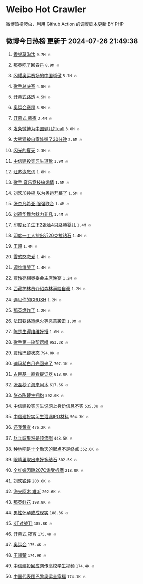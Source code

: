 # Weibo Hot Crawler 



微博热榜爬虫，利用 Github Action 的调度脚本更新 BY PHP 


## 微博今日热榜 更新于 2024-07-26 21:49:38 
1. [香缇莫淘汰](https://s.weibo.com/weibo?q=%E9%A6%99%E7%BC%87%E8%8E%AB%E6%B7%98%E6%B1%B0&t=31&band_rank=1&Refer=top) `9.7M 🔥` 

1. [那英吃了回春丹](https://s.weibo.com/weibo?q=%E9%82%A3%E8%8B%B1%E5%90%83%E4%BA%86%E5%9B%9E%E6%98%A5%E4%B8%B9&t=31&band_rank=2&Refer=top) `8.9M 🔥` 

1. [闪耀奥运赛场的中国骄傲](https://s.weibo.com/weibo?q=%23%E9%97%AA%E8%80%80%E5%A5%A5%E8%BF%90%E8%B5%9B%E5%9C%BA%E7%9A%84%E4%B8%AD%E5%9B%BD%E9%AA%84%E5%82%B2%23&t=31&band_rank=3&Refer=top) `5.7M 🔥` 

1. [歌手总决赛](https://s.weibo.com/weibo?q=%E6%AD%8C%E6%89%8B%E6%80%BB%E5%86%B3%E8%B5%9B&t=31&band_rank=4&Refer=top) `4.8M 🔥` 

1. [开幕式路透](https://s.weibo.com/weibo?q=%E5%BC%80%E5%B9%95%E5%BC%8F%E8%B7%AF%E9%80%8F&t=31&band_rank=5&Refer=top) `4.5M 🔥` 

1. [奥运会赛程](https://s.weibo.com/weibo?q=%E5%A5%A5%E8%BF%90%E4%BC%9A%E8%B5%9B%E7%A8%8B&t=31&band_rank=6&Refer=top) `3.9M 🔥` 

1. [开幕式 熬夜](https://s.weibo.com/weibo?q=%E5%BC%80%E5%B9%95%E5%BC%8F%20%E7%86%AC%E5%A4%9C&t=31&band_rank=7&Refer=top) `3.4M 🔥` 

1. [发条微博为中国健儿打call](https://s.weibo.com/weibo?q=%23%E5%8F%91%E6%9D%A1%E5%BE%AE%E5%8D%9A%E4%B8%BA%E4%B8%AD%E5%9B%BD%E5%81%A5%E5%84%BF%E6%89%93call%23&t=31&band_rank=8&Refer=top) `3.0M 🔥` 

1. [大熊猫被自家娃遛了30分钟](https://s.weibo.com/weibo?q=%23%E5%A4%A7%E7%86%8A%E7%8C%AB%E8%A2%AB%E8%87%AA%E5%AE%B6%E5%A8%83%E9%81%9B%E4%BA%8630%E5%88%86%E9%92%9F%23&t=31&band_rank=9&Refer=top) `2.6M 🔥` 

1. [闪光的夏天](https://s.weibo.com/weibo?q=%E9%97%AA%E5%85%89%E7%9A%84%E5%A4%8F%E5%A4%A9&t=31&band_rank=10&Refer=top) `2.3M 🔥` 

1. [中信建投实习生道歉](https://s.weibo.com/weibo?q=%23%E4%B8%AD%E4%BF%A1%E5%BB%BA%E6%8A%95%E5%AE%9E%E4%B9%A0%E7%94%9F%E9%81%93%E6%AD%89%23&t=31&band_rank=11&Refer=top) `1.9M 🔥` 

1. [汪苏泷忘词](https://s.weibo.com/weibo?q=%E6%B1%AA%E8%8B%8F%E6%B3%B7%E5%BF%98%E8%AF%8D&t=31&band_rank=12&Refer=top) `1.8M 🔥` 

1. [歌手 音乐竞技搞煽情](https://s.weibo.com/weibo?q=%E6%AD%8C%E6%89%8B%20%E9%9F%B3%E4%B9%90%E7%AB%9E%E6%8A%80%E6%90%9E%E7%85%BD%E6%83%85&t=31&band_rank=13&Refer=top) `1.5M 🔥` 

1. [刘欢加孙楠 以为奥运开幕了](https://s.weibo.com/weibo?q=%E5%88%98%E6%AC%A2%E5%8A%A0%E5%AD%99%E6%A5%A0%20%E4%BB%A5%E4%B8%BA%E5%A5%A5%E8%BF%90%E5%BC%80%E5%B9%95%E4%BA%86&t=31&band_rank=14&Refer=top) `1.5M 🔥` 

1. [张杰凡希亚 强强联合](https://s.weibo.com/weibo?q=%E5%BC%A0%E6%9D%B0%E5%87%A1%E5%B8%8C%E4%BA%9A%20%E5%BC%BA%E5%BC%BA%E8%81%94%E5%90%88&t=31&band_rank=15&Refer=top) `1.4M 🔥` 

1. [刘德华舞台魅力非凡](https://s.weibo.com/weibo?q=%23%E5%88%98%E5%BE%B7%E5%8D%8E%E8%88%9E%E5%8F%B0%E9%AD%85%E5%8A%9B%E9%9D%9E%E5%87%A1%23&t=31&band_rank=16&Refer=top) `1.4M 🔥` 

1. [印度女子生下2张脸4只胳膊婴儿](https://s.weibo.com/weibo?q=%23%E5%8D%B0%E5%BA%A6%E5%A5%B3%E5%AD%90%E7%94%9F%E4%B8%8B2%E5%BC%A0%E8%84%B84%E5%8F%AA%E8%83%B3%E8%86%8A%E5%A9%B4%E5%84%BF%23&t=31&band_rank=17&Refer=top) `1.4M 🔥` 

1. [印度一工人挖出近20克拉钻石](https://s.weibo.com/weibo?q=%23%E5%8D%B0%E5%BA%A6%E4%B8%80%E5%B7%A5%E4%BA%BA%E6%8C%96%E5%87%BA%E8%BF%9120%E5%85%8B%E6%8B%89%E9%92%BB%E7%9F%B3%23&t=31&band_rank=18&Refer=top) `1.4M 🔥` 

1. [王超](https://s.weibo.com/weibo?q=%E7%8E%8B%E8%B6%85&t=31&band_rank=19&Refer=top) `1.4M 🔥` 

1. [雪憨憨恋爱](https://s.weibo.com/weibo?q=%E9%9B%AA%E6%86%A8%E6%86%A8%E6%81%8B%E7%88%B1&t=31&band_rank=20&Refer=top) `1.4M 🔥` 

1. [谭维维哭了](https://s.weibo.com/weibo?q=%E8%B0%AD%E7%BB%B4%E7%BB%B4%E5%93%AD%E4%BA%86&t=31&band_rank=21&Refer=top) `1.4M 🔥` 

1. [贾玲亮相奥委会主席晚宴](https://s.weibo.com/weibo?q=%23%E8%B4%BE%E7%8E%B2%E4%BA%AE%E7%9B%B8%E5%A5%A5%E5%A7%94%E4%BC%9A%E4%B8%BB%E5%B8%AD%E6%99%9A%E5%AE%B4%23&t=31&band_rank=22&Refer=top) `1.2M 🔥` 

1. [西藏护林员介绍森林满脸自豪](https://s.weibo.com/weibo?q=%23%E8%A5%BF%E8%97%8F%E6%8A%A4%E6%9E%97%E5%91%98%E4%BB%8B%E7%BB%8D%E6%A3%AE%E6%9E%97%E6%BB%A1%E8%84%B8%E8%87%AA%E8%B1%AA%23&t=31&band_rank=23&Refer=top) `1.2M 🔥` 

1. [遇见你的CRUSH](https://s.weibo.com/weibo?q=%23%E9%81%87%E8%A7%81%E4%BD%A0%E7%9A%84CRUSH%23&t=31&band_rank=24&Refer=top) `1.2M 🔥` 

1. [那英燃炸了](https://s.weibo.com/weibo?q=%E9%82%A3%E8%8B%B1%E7%87%83%E7%82%B8%E4%BA%86&t=31&band_rank=25&Refer=top) `1.2M 🔥` 

1. [法国铁路遭纵火等恶意袭击](https://s.weibo.com/weibo?q=%23%E6%B3%95%E5%9B%BD%E9%93%81%E8%B7%AF%E9%81%AD%E7%BA%B5%E7%81%AB%E7%AD%89%E6%81%B6%E6%84%8F%E8%A2%AD%E5%87%BB%23&t=31&band_rank=26&Refer=top) `1.0M 🔥` 

1. [陈楚生谭维维好搭](https://s.weibo.com/weibo?q=%E9%99%88%E6%A5%9A%E7%94%9F%E8%B0%AD%E7%BB%B4%E7%BB%B4%E5%A5%BD%E6%90%AD&t=31&band_rank=27&Refer=top) `1.0M 🔥` 

1. [歌手第一轮帮帮唱](https://s.weibo.com/weibo?q=%E6%AD%8C%E6%89%8B%E7%AC%AC%E4%B8%80%E8%BD%AE%E5%B8%AE%E5%B8%AE%E5%94%B1&t=31&band_rank=28&Refer=top) `953.3K 🔥` 

1. [贾玲巴黎状态](https://s.weibo.com/weibo?q=%23%E8%B4%BE%E7%8E%B2%E5%B7%B4%E9%BB%8E%E7%8A%B6%E6%80%81%23&t=31&band_rank=29&Refer=top) `794.0K 🔥` 

1. [迪玛希白月光回来了](https://s.weibo.com/weibo?q=%E8%BF%AA%E7%8E%9B%E5%B8%8C%E7%99%BD%E6%9C%88%E5%85%89%E5%9B%9E%E6%9D%A5%E4%BA%86&t=31&band_rank=30&Refer=top) `707.1K 🔥` 

1. [古巨基一直看提词器](https://s.weibo.com/weibo?q=%23%E5%8F%A4%E5%B7%A8%E5%9F%BA%E4%B8%80%E7%9B%B4%E7%9C%8B%E6%8F%90%E8%AF%8D%E5%99%A8%23&t=31&band_rank=31&Refer=top) `618.0K 🔥` 

1. [张磊秒了海来阿木](https://s.weibo.com/weibo?q=%23%E5%BC%A0%E7%A3%8A%E7%A7%92%E4%BA%86%E6%B5%B7%E6%9D%A5%E9%98%BF%E6%9C%A8%23&t=31&band_rank=32&Refer=top) `617.6K 🔥` 

1. [张杰陈楚生拥抱](https://s.weibo.com/weibo?q=%E5%BC%A0%E6%9D%B0%E9%99%88%E6%A5%9A%E7%94%9F%E6%8B%A5%E6%8A%B1&t=31&band_rank=33&Refer=top) `592.0K 🔥` 

1. [中信建投实习生说网上身份信息不实](https://s.weibo.com/weibo?q=%23%E4%B8%AD%E4%BF%A1%E5%BB%BA%E6%8A%95%E5%AE%9E%E4%B9%A0%E7%94%9F%E8%AF%B4%E7%BD%91%E4%B8%8A%E8%BA%AB%E4%BB%BD%E4%BF%A1%E6%81%AF%E4%B8%8D%E5%AE%9E%23&t=31&band_rank=34&Refer=top) `535.3K 🔥` 

1. [中信建投实习生泄漏IPO材料](https://s.weibo.com/weibo?q=%23%E4%B8%AD%E4%BF%A1%E5%BB%BA%E6%8A%95%E5%AE%9E%E4%B9%A0%E7%94%9F%E6%B3%84%E6%BC%8FIPO%E6%9D%90%E6%96%99%23&t=31&band_rank=35&Refer=top) `504.3K 🔥` 

1. [还我黄宣](https://s.weibo.com/weibo?q=%E8%BF%98%E6%88%91%E9%BB%84%E5%AE%A3&t=31&band_rank=36&Refer=top) `476.2K 🔥` 

1. [乒乓球果然是顶流啊](https://s.weibo.com/weibo?q=%23%E4%B9%92%E4%B9%93%E7%90%83%E6%9E%9C%E7%84%B6%E6%98%AF%E9%A1%B6%E6%B5%81%E5%95%8A%23&t=31&band_rank=37&Refer=top) `448.5K 🔥` 

1. [种地吧是十个勤天的起点不是终点](https://s.weibo.com/weibo?q=%23%E7%A7%8D%E5%9C%B0%E5%90%A7%E6%98%AF%E5%8D%81%E4%B8%AA%E5%8B%A4%E5%A4%A9%E7%9A%84%E8%B5%B7%E7%82%B9%E4%B8%8D%E6%98%AF%E7%BB%88%E7%82%B9%23&t=31&band_rank=38&Refer=top) `352.6K 🔥` 

1. [眼睛里取出来好多结石](https://s.weibo.com/weibo?q=%23%E7%9C%BC%E7%9D%9B%E9%87%8C%E5%8F%96%E5%87%BA%E6%9D%A5%E5%A5%BD%E5%A4%9A%E7%BB%93%E7%9F%B3%23&t=31&band_rank=39&Refer=top) `302.5K 🔥` 

1. [全红婵因跳207C饱受折磨](https://s.weibo.com/weibo?q=%23%E5%85%A8%E7%BA%A2%E5%A9%B5%E5%9B%A0%E8%B7%B3207C%E9%A5%B1%E5%8F%97%E6%8A%98%E7%A3%A8%23&t=31&band_rank=40&Refer=top) `218.0K 🔥` 

1. [刘欢锐评](https://s.weibo.com/weibo?q=%E5%88%98%E6%AC%A2%E9%94%90%E8%AF%84&t=31&band_rank=41&Refer=top) `203.6K 🔥` 

1. [海来阿木 难听](https://s.weibo.com/weibo?q=%E6%B5%B7%E6%9D%A5%E9%98%BF%E6%9C%A8%20%E9%9A%BE%E5%90%AC&t=31&band_rank=42&Refer=top) `202.6K 🔥` 

1. [那英鲜花](https://s.weibo.com/weibo?q=%E9%82%A3%E8%8B%B1%E9%B2%9C%E8%8A%B1&t=31&band_rank=43&Refer=top) `198.8K 🔥` 

1. [男性怀孕或成现实](https://s.weibo.com/weibo?q=%23%E7%94%B7%E6%80%A7%E6%80%80%E5%AD%95%E6%88%96%E6%88%90%E7%8E%B0%E5%AE%9E%23&t=31&band_rank=44&Refer=top) `188.3K 🔥` 

1. [KT对战T1](https://s.weibo.com/weibo?q=%23KT%E5%AF%B9%E6%88%98T1%23&t=31&band_rank=45&Refer=top) `185.8K 🔥` 

1. [开幕式 夜宵](https://s.weibo.com/weibo?q=%E5%BC%80%E5%B9%95%E5%BC%8F%20%E5%A4%9C%E5%AE%B5&t=31&band_rank=46&Refer=top) `175.4K 🔥` 

1. [奥运会](https://s.weibo.com/weibo?q=%E5%A5%A5%E8%BF%90%E4%BC%9A&t=31&band_rank=47&Refer=top) `175.4K 🔥` 

1. [王翘楚](https://s.weibo.com/weibo?q=%E7%8E%8B%E7%BF%98%E6%A5%9A&t=31&band_rank=48&Refer=top) `174.9K 🔥` 

1. [中信建投回应网传高校学生视频](https://s.weibo.com/weibo?q=%23%E4%B8%AD%E4%BF%A1%E5%BB%BA%E6%8A%95%E5%9B%9E%E5%BA%94%E7%BD%91%E4%BC%A0%E9%AB%98%E6%A0%A1%E5%AD%A6%E7%94%9F%E8%A7%86%E9%A2%91%23&t=31&band_rank=49&Refer=top) `174.4K 🔥` 

1. [中国代表团巴黎奥运全家福](https://s.weibo.com/weibo?q=%23%E4%B8%AD%E5%9B%BD%E4%BB%A3%E8%A1%A8%E5%9B%A2%E5%B7%B4%E9%BB%8E%E5%A5%A5%E8%BF%90%E5%85%A8%E5%AE%B6%E7%A6%8F%23&t=31&band_rank=50&Refer=top) `174.1K 🔥` 

